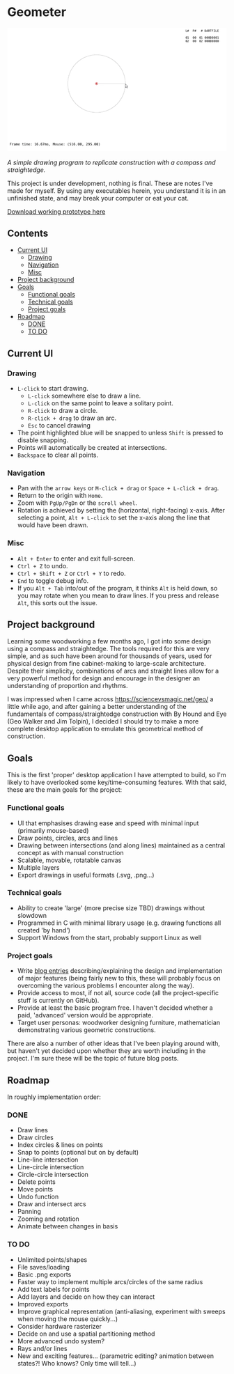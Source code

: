 # Geometer

![geometer drawing demo](geometer-480.gif)

*A simple drawing program to replicate construction with a compass and straightedge.*

This project is under development, nothing is final. These are notes I've made for myself.
By using any executables herein, you understand it is in an unfinished state, and may break your computer or eat your cat.

[Download working prototype here](https://github.com/azmr/geometer/releases)

## Contents
- [Current UI](#current-ui)
	- [Drawing](#drawing)
	- [Navigation](#navigation)
	- [Misc](#misc)
- [Project background](#project-background)
- [Goals](#goals)
	- [Functional goals](#functional-goals)
	- [Technical goals](#technical-goals)
	- [Project goals](#project-goals)
- [Roadmap](#roadmap)
	- [DONE](#done)
	- [TO DO](#to-do)

## Current UI
### Drawing
- `L-click` to start drawing.
	- `L-click` somewhere else to draw a line.
	- `L-click` on the same point to leave a solitary point.
	- `R-click` to draw a circle.
	- `R-click + drag` to draw an arc.
	- `Esc` to cancel drawing
- The point highlighted blue will be snapped to unless `Shift` is pressed to disable snapping.
- Points will automatically be created at intersections.
- `Backspace` to clear all points.

### Navigation
- Pan with the `arrow keys` or `M-click + drag` or `Space + L-click + drag`.
- Return to the origin with `Home`.
- Zoom with `PgUp/PgDn` or the `scroll wheel`.
- Rotation is achieved by setting the (horizontal, right-facing) x-axis. After selecting a point, `Alt + L-click` to set the x-axis along the line that would have been drawn.

### Misc
- `Alt + Enter` to enter and exit full-screen.
- `Ctrl + Z` to undo.
- `Ctrl + Shift + Z` or `Ctrl + Y` to redo.
- `End` to toggle debug info.
- If you `Alt + Tab` into/out of the program, it thinks `Alt` is held down, so you may rotate when you mean to draw lines. If you press and release `Alt`, this sorts out the issue.


## Project background
Learning some woodworking a few months ago, I got into some design using a compass and straightedge. The tools required for this are very simple, and as such have been around for thousands of years, used for physical design from fine cabinet-making to large-scale architecture. Despite their simplicity, combinations of arcs and straight lines allow for a very powerful method for design and encourage in the designer an understanding of proportion and rhythms.

I was impressed when I came across https://sciencevsmagic.net/geo/ a little while ago, and after gaining a better understanding of the fundamentals of compass/straightedge construction with By Hound and Eye (Geo Walker and Jim Tolpin), I decided I should try to make a more complete desktop application to emulate this geometrical method of construction.

## Goals
This is the first 'proper' desktop application I have attempted to build, so I'm likely to have overlooked some key/time-consuming features.
With that said, these are the main goals for the project:

### Functional goals
- UI that emphasises drawing ease and speed with minimal input (primarily mouse-based)
- Draw points, circles, arcs and lines
- Drawing between intersections (and along lines) maintained as a central concept as with manual construction
- Scalable, movable, rotatable canvas
- Multiple layers
- Export drawings in useful formats (.svg, .png...)

### Technical goals
- Ability to create 'large' (more precise size TBD) drawings without slowdown
- Programmed in C with minimal library usage (e.g. drawing functions all created 'by hand')
- Support Windows from the start, probably support Linux as well

### Project goals
- Write [blog entries](https://geometer.handmade.network/blog) describing/explaining the design and implementation of major features (being fairly new to this, these will probably focus on overcoming the various problems I encounter along the way).
- Provide access to most, if not all, source code (all the project-specific stuff is currently on GitHub).
- Provide at least the basic program free. I haven't decided whether a paid, 'advanced' version would be appropriate.
- Target user personas: woodworker designing furniture, mathematician demonstrating various geometric constructions.

There are also a number of other ideas that I've been playing around with, but haven't yet decided upon whether they are worth including in the project. I'm sure these will be the topic of future blog posts.

## Roadmap
In roughly implementation order:

### DONE
- Draw lines
- Draw circles
- Index circles & lines on points
- Snap to points (optional but on by default)
- Line-line intersection
- Line-circle intersection
- Circle-circle intersection
- Delete points
- Move points
- Undo function
- Draw and intersect arcs
- Panning
- Zooming and rotation
- Animate between changes in basis

### TO DO
- Unlimited points/shapes
- File saves/loading
- Basic .png exports
- Faster way to implement multiple arcs/circles of the same radius
- Add text labels for points
- Add layers and decide on how they can interact
- Improved exports
- Improve graphical representation (anti-aliasing, experiment with sweeps when moving the mouse quickly...)
- Consider hardware rasterizer
- Decide on and use a spatial partitioning method
- More advanced undo system?
- Rays and/or lines
- New and exciting features... (parametric editing? animation between states?! Who knows? Only time will tell...)
